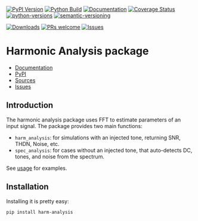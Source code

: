 
[![PyPI Version](https://badge.fury.io/py/harm-analysis.svg)](https://badge.fury.io/py/harm-analysis)
[![Python Build](https://github.com/ericsmacedo/harm-analysis/actions/workflows/main.yml/badge.svg)](https://github.com/ericsmacedo/harm-analysis/actions/workflows/main.yml)
[![Documentation](https://readthedocs.org/projects/harm-analysis/badge/?version=stable)](https://harm-analysis.readthedocs.io/en/stable/)
[![Coverage Status](https://coveralls.io/repos/github/ericsmacedo/harm-analysis/badge.svg?branch=main)](https://coveralls.io/github/ericsmacedo/harm-analysis?branch=main)
[![python-versions](https://img.shields.io/pypi/pyversions/harm-analysis.svg)](https://pypi.python.org/pypi/harm-analysis)
[![semantic-versioning](https://img.shields.io/badge/semver-2.0.0-green)](https://semver.org/)

[![Downloads](https://img.shields.io/pypi/dm/harm-analysis.svg?label=pypi%20downloads)](https://pypi.python.org/pypi/harm-analysis)
[![PRs welcome](https://img.shields.io/badge/PRs-welcome-brightgreen.svg?style=flat-square)](https://docs.github.com/en/pull-requests/collaborating-with-pull-requests/proposing-changes-to-your-work-with-pull-requests/creating-a-pull-request)
[![Issues](https://img.shields.io/github/issues/ericsmacedo/harm-analysis)](https://github.com/ericsmacedo/harm-analysis/issues)

# Harmonic Analysis package

* [Documentation](https://harm-analysis.readthedocs.io/en/stable/)
* [PyPI](https://pypi.org/project/harm-analysis/)
* [Sources](https://github.com/ericsmacedo/harm-analysis)
* [Issues](https://github.com/ericsmacedo/harm-analysis/issues)

## Introduction

The harmonic analysis package uses FFT to estimate parameters of an input signal.
The package provides two main functions:

- `harm_analysis`: for simulations with an injected tone, returning SNR, THDN, Noise, etc.
- `spec_analysis`: for cases without an injected tone, that auto-detects DC, tones, and noise from the spectrum.

See [usage](./docs/usage.md) for examples.


## Installation

Installing it is pretty easy:

```bash
pip install harm-analysis
```
